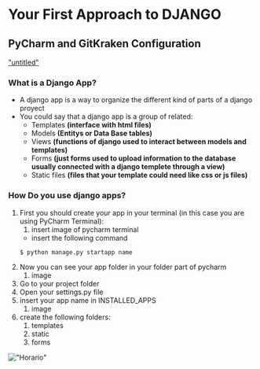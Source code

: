 # Your First Approach to DJANGO

## PyCharm and GitKraken Configuration

["untitled"](untitled.markdown)


### What is a Django App?
* A django app is a way to organize the different kind of parts of a django proyect
* You could say that a django app is a group of related:
	* Templates **(interface with html files)** 
	* Models **(Entitys or Data Base tables)**
	* Views **(functions of django used to interact between models and templates)**
	* Forms **(just forms used to upload information to the database usually connected with a django templete through a view)**
	* Static files **(files that your template could need like css or js files)**

### How Do you use django apps?
1. First you should create your app in your terminal (in this case you are using PyCharm Terminal):
	1. insert image of pycharm terminal
	* insert the following command
	```
	$ python manage.py startapp name
	```	 
2. Now you can see your app folder in your folder part of pycharm
	1. image
3. Go to your project folder
4. Open your settings.py file 
5. insert your app name in INSTALLED_APPS
	1. image 
6. create the following folders:
	1. templates
	2. static
	3. forms


!["Horario"](Horario.jpeg)